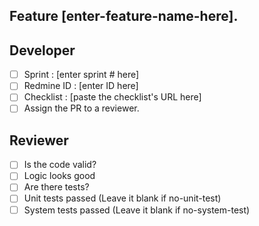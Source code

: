 ## Feature [enter-feature-name-here].

## Developer

- [ ] Sprint : [enter sprint # here]
- [ ] Redmine ID : [enter ID here]
- [ ] Checklist : [paste the checklist's URL here]
- [ ] Assign the PR to a reviewer.

## Reviewer

- [ ] Is the code valid?
- [ ] Logic looks good
- [ ] Are there tests?
- [ ] Unit tests passed (Leave it blank if no-unit-test)
- [ ] System tests passed (Leave it blank if no-system-test)
